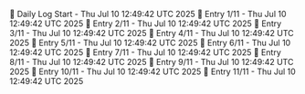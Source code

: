 📅 Daily Log Start - Thu Jul 10 12:49:42 UTC 2025
📌 Entry 1/11 - Thu Jul 10 12:49:42 UTC 2025
📌 Entry 2/11 - Thu Jul 10 12:49:42 UTC 2025
📌 Entry 3/11 - Thu Jul 10 12:49:42 UTC 2025
📌 Entry 4/11 - Thu Jul 10 12:49:42 UTC 2025
📌 Entry 5/11 - Thu Jul 10 12:49:42 UTC 2025
📌 Entry 6/11 - Thu Jul 10 12:49:42 UTC 2025
📌 Entry 7/11 - Thu Jul 10 12:49:42 UTC 2025
📌 Entry 8/11 - Thu Jul 10 12:49:42 UTC 2025
📌 Entry 9/11 - Thu Jul 10 12:49:42 UTC 2025
📌 Entry 10/11 - Thu Jul 10 12:49:42 UTC 2025
📌 Entry 11/11 - Thu Jul 10 12:49:42 UTC 2025
